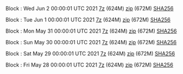 Block : Wed Jun  2 00:00:01 UTC 2021 [7z](https://transfer.sh/1ruyXWJ/bootstrap.dat.20210602.7z) (624M) [zip](https://transfer.sh/11tjc8E/bootstrap.dat.20210602.zip) (672M) [SHA256](https://transfer.sh/1FSOym4/sha256.txt)

Block : Tue Jun  1 00:00:01 UTC 2021 [7z](https://transfer.sh/1TqZgw2/bootstrap.dat.20210601.7z) (624M) [zip](https://transfer.sh/1pkg6Yq/bootstrap.dat.20210601.zip) (672M) [SHA256](https://transfer.sh/1FTmxSo/sha256.txt)

Block : Mon May 31 00:00:01 UTC 2021 [7z](https://transfer.sh/1D1riRM/bootstrap.dat.20210531.7z) (624M) [zip](https://transfer.sh/1g7DWeC/bootstrap.dat.20210531.zip) (672M) [SHA256](https://transfer.sh/bp/sha256.txt)

Block : Sun May 30 00:00:01 UTC 2021 [7z](https://transfer.sh/1ABgOPj/bootstrap.dat.20210530.7z) (624M) [zip](https://transfer.sh/1Gc9RJD/bootstrap.dat.20210530.zip) (672M) [SHA256](https://transfer.sh/1AsS8ux/sha256.txt)

Block : Sat May 29 00:00:01 UTC 2021 [7z](https://transfer.sh/17Q3S6g/bootstrap.dat.20210529.7z) (624M) [zip](https://transfer.sh/1zWYx27/bootstrap.dat.20210529.zip) (672M) [SHA256](https://transfer.sh/1nCgOE5/sha256.txt)

Block : Fri May 28 00:00:01 UTC 2021 [7z](https://transfer.sh/1tEnhZy/bootstrap.dat.20210528.7z) (624M) [zip](https://transfer.sh/1Hm9qK1/bootstrap.dat.20210528.zip) (672M) [SHA256](https://transfer.sh/1Wxw3ib/sha256.txt)
